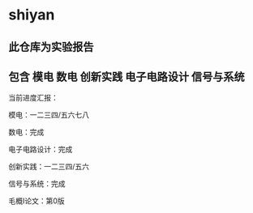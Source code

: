 # shiyan
## 此仓库为实验报告
## 包含 模电 数电 创新实践 电子电路设计 信号与系统


当前进度汇报：




模电：一二三四/五六七八


数电：完成


电子电路设计：完成


创新实践：一二三四/五六


信号与系统：完成

毛概I论文：第0版